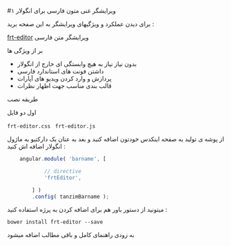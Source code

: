 #ویرایشگر غنی متون فارسی برای انگولار ۱

برای دیدن عملکرد و ویژگیهای ویرایشگر به این صفحه برید :


[frt-editor](https://hemedani.github.io/frt-editor/) ویرایشگر متن فارسی

بر از ویژگی ها

* بدون نیاز نیاز به هیچ وابستگی ای خارج از انگولار
* داشتن فونت های استاندارد فارسی
* پردازش و وارد کردن ویدیو های آپارات
* قالب بندی مناسب جهت اظهار نظرات


طریقه نصب

اول دو فایل

`frt-editor.css `
`frt-editor.js`

از پوشه ی تولید به صفحه اینکدس خودتون اضافه کنید و بعد به عنان یک دارکتیو به ماژول انگولار اضافه اش کنید :
```javascript
    angular.module( 'barname', [

            // directive
            'frtEditor',

        ] )
        .config( tanzimBarname );
```
میتونید از دستور باور هم برای اضافه کردن به پرژه استفاده کنید :

`bower install frt-editor --save`

به زودی راهنمای کامل و باقی مطالب اضافه میشود



